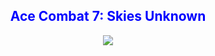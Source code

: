 <html>
  <body>
  <header>
    <h2 style="text-align:centre; color:blue">Ace Combat 7: Skies Unknown</h2>
    <img src="https://i0.wp.com/www.pcmgames.com/wp-content/uploads/2018/09/ACE-COMBAT-7-SKIES-UNKNOWN-DB2.jpg?fit=1920,1080&ssl=1">
    </body>
    </html>
